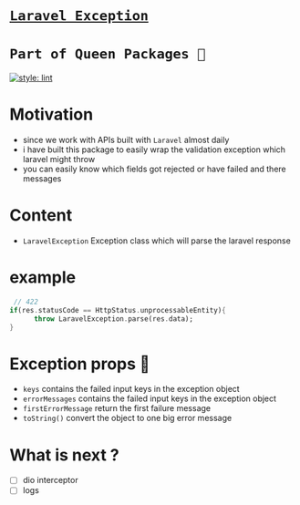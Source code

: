 # [**`Laravel Exception`**](https://pub.dev/packages/laravel_exception)

# **`Part of Queen Packages 👑`**

[![style: lint](https://img.shields.io/badge/style-lint-4BC0F5.svg)](https://pub.dev/packages/lint)

# Motivation

- since we work with APIs built with `Laravel` almost daily
- i have built this package to easily wrap the validation exception which laravel might throw
- you can easily know which fields got rejected or have failed and there messages

# Content

- `LaravelException` Exception class which will parse the laravel response

# example

```dart
 // 422
if(res.statusCode == HttpStatus.unprocessableEntity){
      throw LaravelException.parse(res.data);
}

```

# Exception props 🧬

- `keys` contains the failed input keys in the exception object
- `errorMessages` contains the failed input keys in the exception object
- `firstErrorMessage` return the first failure message
- `toString()` convert the object to one big error message

# What is next ?

- [ ] dio interceptor
- [ ] logs
